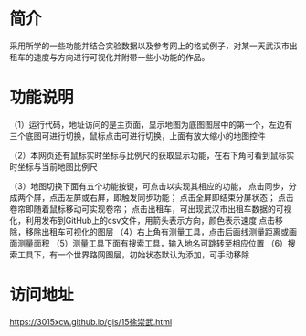 # 简介
采用所学的一些功能并结合实验数据以及参考网上的格式例子，对某一天武汉市出租车的速度与方向进行可视化并附带一些小功能的作品。
# 功能说明
（1）运行代码，地址访问的是主页面，显示地图为底图图层中的第一个，左边有三个底图可进行切换，鼠标点击可进行切换，上面有放大缩小的地图控件

（2）本网页还有鼠标实时坐标与比例尺的获取显示功能，在右下角可看到鼠标实时坐标与当前地图比例尺

（3）地图切换下面有五个功能按键，可点击以实现其相应的功能，
         点击同步，分成两个屏，点击左屏或右屏，即触发同步功能；
         点击全屏即结束分屏状态；
         点击卷帘即随着鼠标移动可实现卷帘；
         点击出租车，可出现武汉市出租车数据的可视化，利用发布到GitHub上的csv文件，用箭头表示方向，颜色表示速度
         点击移除，移除出租车可视化的图层
（4）右上角有测量工具，点击后画线测量距离或画面测量面积
（5）测量工具下面有搜索工具，输入地名可跳转至相应位置
（6）搜索工具下，有一个世界路网图层，初始状态默认为添加，可手动移除
# 访问地址
https://3015xcw.github.io/gis/15徐崇武.html
